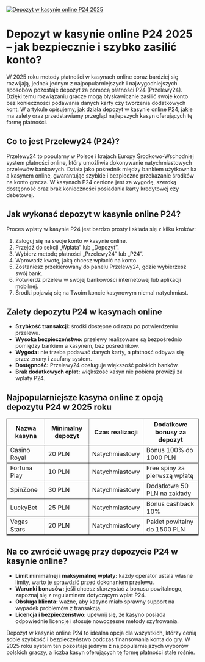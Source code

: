[![Depozyt w kasynie online P24 2025](https://123-caf.pages.dev/gitsignup.png)](https://vrmoo.ru/Bt82HjjY)

<h1>Depozyt w kasynie online P24 2025 – jak bezpiecznie i szybko zasilić konto?</h1> <p>W 2025 roku metody płatności w kasynach online coraz bardziej się rozwijają, jednak jednym z najpopularniejszych i najwygodniejszych sposobów pozostaje depozyt za pomocą płatności P24 (Przelewy24). Dzięki temu rozwiązaniu gracze mogą błyskawicznie zasilić swoje konto bez konieczności podawania danych karty czy tworzenia dodatkowych kont. W artykule opisujemy, jak działa depozyt w kasynie online P24, jakie ma zalety oraz przedstawiamy przegląd najlepszych kasyn oferujących tę formę płatności.</p> <h2>Co to jest Przelewy24 (P24)?</h2> <p>Przelewy24 to popularny w Polsce i krajach Europy Środkowo-Wschodniej system płatności online, który umożliwia dokonywanie natychmiastowych przelewów bankowych. Działa jako pośrednik między bankiem użytkownika a kasynem online, gwarantując szybkie i bezpieczne przekazanie środków na konto gracza. W kasynach P24 cenione jest za wygodę, szeroką dostępność oraz brak konieczności posiadania karty kredytowej czy debetowej.</p> <h2>Jak wykonać depozyt w kasynie online P24?</h2> <p>Proces wpłaty w kasynie P24 jest bardzo prosty i składa się z kilku kroków:</p> <ol>   <li>Zaloguj się na swoje konto w kasynie online.</li>   <li>Przejdź do sekcji „Wpłata” lub „Depozyt”.</li>   <li>Wybierz metodę płatności „Przelewy24” lub „P24”.</li>   <li>Wprowadź kwotę, jaką chcesz wpłacić na konto.</li>   <li>Zostaniesz przekierowany do panelu Przelewy24, gdzie wybierzesz swój bank.</li>   <li>Potwierdź przelew w swojej bankowości internetowej lub aplikacji mobilnej.</li>   <li>Środki pojawią się na Twoim koncie kasynowym niemal natychmiast.</li> </ol> <h2>Zalety depozytu P24 w kasynach online</h2> <ul>   <li><strong>Szybkość transakcji:</strong> środki dostępne od razu po potwierdzeniu przelewu.</li>   <li><strong>Wysoka bezpieczeństwo:</strong> przelewy realizowane są bezpośrednio pomiędzy bankiem a kasynem, bez pośredników.</li>   <li><strong>Wygoda:</strong> nie trzeba podawać danych karty, a płatność odbywa się przez znany i zaufany system.</li>   <li><strong>Dostępność:</strong> Przelewy24 obsługuje większość polskich banków.</li>   <li><strong>Brak dodatkowych opłat:</strong> większość kasyn nie pobiera prowizji za wpłaty P24.</li> </ul> <h2>Najpopularniejsze kasyna online z opcją depozytu P24 w 2025 roku</h2> <table border="1" cellpadding="8" cellspacing="0">   <thead>     <tr>       <th>Nazwa kasyna</th>       <th>Minimalny depozyt</th>       <th>Czas realizacji</th>       <th>Dodatkowe bonusy za depozyt</th>     </tr>   </thead>   <tbody>     <tr>       <td>Casino Royal</td>       <td>20 PLN</td>       <td>Natychmiastowy</td>       <td>Bonus 100% do 1000 PLN</td>     </tr>     <tr>       <td>Fortuna Play</td>       <td>10 PLN</td>       <td>Natychmiastowy</td>       <td>Free spiny za pierwszą wpłatę</td>     </tr>     <tr>       <td>SpinZone</td>       <td>30 PLN</td>       <td>Natychmiastowy</td>       <td>Dodatkowe 50 PLN na zakłady</td>     </tr>     <tr>       <td>LuckyBet</td>       <td>25 PLN</td>       <td>Natychmiastowy</td>       <td>Bonus cashback 10%</td>     </tr>     <tr>       <td>Vegas Stars</td>       <td>20 PLN</td>       <td>Natychmiastowy</td>       <td>Pakiet powitalny do 1500 PLN</td>     </tr>   </tbody> </table> <h2>Na co zwrócić uwagę przy depozycie P24 w kasynie online?</h2> <ul>   <li><strong>Limit minimalnej i maksymalnej wpłaty:</strong> każdy operator ustala własne limity, warto je sprawdzić przed dokonaniem przelewu.</li>   <li><strong>Warunki bonusów:</strong> jeśli chcesz skorzystać z bonusu powitalnego, zapoznaj się z regulaminem dotyczącym wpłat P24.</li>   <li><strong>Obsługa klienta:</strong> ważne, aby kasyno miało sprawny support na wypadek problemów z transakcją.</li>   <li><strong>Licencja i bezpieczeństwo:</strong> upewnij się, że kasyno posiada odpowiednie licencje i stosuje nowoczesne metody szyfrowania.</li> </ul> <p>Depozyt w kasynie online P24 to idealna opcja dla wszystkich, którzy cenią sobie szybkość i bezpieczeństwo podczas finansowania konta do gry. W 2025 roku system ten pozostaje jednym z najpopularniejszych wyborów polskich graczy, a liczba kasyn oferujących tę formę płatności stale rośnie.</p>
